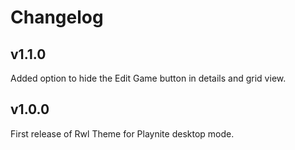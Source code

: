 # Changelog

## v1.1.0
Added option to hide the Edit Game button in details and grid view.

## v1.0.0
First release of Rwl Theme for Playnite desktop mode.